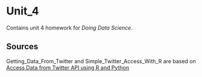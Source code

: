 # Unit_4
Contains unit 4 homework for *Doing Data Science*.

## Sources
Getting_Data_From_Twitter and Simple_Twitter_Access_With_R are based on [Access Data from Twitter API using R and Python](https://towardsdatascience.com/access-data-from-twitter-api-using-r-and-or-python-b8ac342d3efe)
